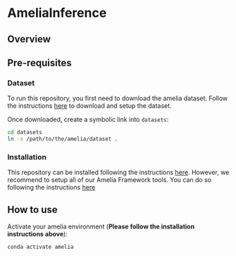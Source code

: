 # AmeliaInference

## Overview

## Pre-requisites

### Dataset

To run this repository, you first need to download the amelia dataset. Follow the instructions [here](https://github.com/AmeliaCMU/AmeliaScenes/DATASET.md) to download and setup the dataset.

Once downloaded, create a symbolic link into  ```datasets```:

```bash
cd datasets
ln -s /path/to/the/amelia/dataset .
```

### Installation

This repository can be installed following the instructions [here](https://github.com/AmeliaCMU/AmeliaScenes/INSTALL.md). However, we recommend to setup all of our Amelia Framework tools. You can do so following the instructions [here](https://github.com/AmeliaCMU/AmeliaScenes/INSTALL.md)


## How to use

Activate your amelia environment (**Please follow the installation instructions above**):

```bash
conda activate amelia
```